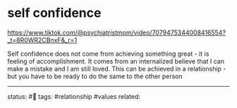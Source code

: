 # self confidence
https://www.tiktok.com/@psychiatristmom/video/7079475344008416554?_t=8R0WR2CBnxF&_r=1

Self confidence does not come from achieving something great - it is feeling of accomplishment.
It comes from an internalized believe that I can make a mistake and I am still loved.
This can be achieved in a relationship - but you have to be ready to do the same to the other person

---
status: #🌱
tags: #relationship #values 
related: 